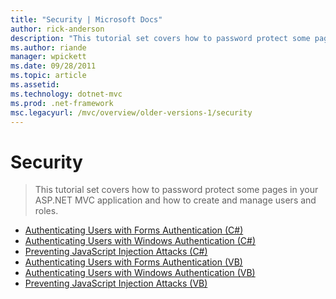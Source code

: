 ```yaml
---
title: "Security | Microsoft Docs"
author: rick-anderson
description: "This tutorial set covers how to password protect some pages in your ASP.NET MVC application and how to create and manage users and roles."
ms.author: riande
manager: wpickett
ms.date: 09/28/2011
ms.topic: article
ms.assetid: 
ms.technology: dotnet-mvc
ms.prod: .net-framework
msc.legacyurl: /mvc/overview/older-versions-1/security
---
```

Security
====================
> This tutorial set covers how to password protect some pages in your ASP.NET MVC application and how to create and manage users and roles.


- [Authenticating Users with Forms Authentication (C#)](authenticating-users-with-forms-authentication-cs.md)
- [Authenticating Users with Windows Authentication (C#)](authenticating-users-with-windows-authentication-cs.md)
- [Preventing JavaScript Injection Attacks (C#)](preventing-javascript-injection-attacks-cs.md)
- [Authenticating Users with Forms Authentication (VB)](authenticating-users-with-forms-authentication-vb.md)
- [Authenticating Users with Windows Authentication (VB)](authenticating-users-with-windows-authentication-vb.md)
- [Preventing JavaScript Injection Attacks (VB)](preventing-javascript-injection-attacks-vb.md)